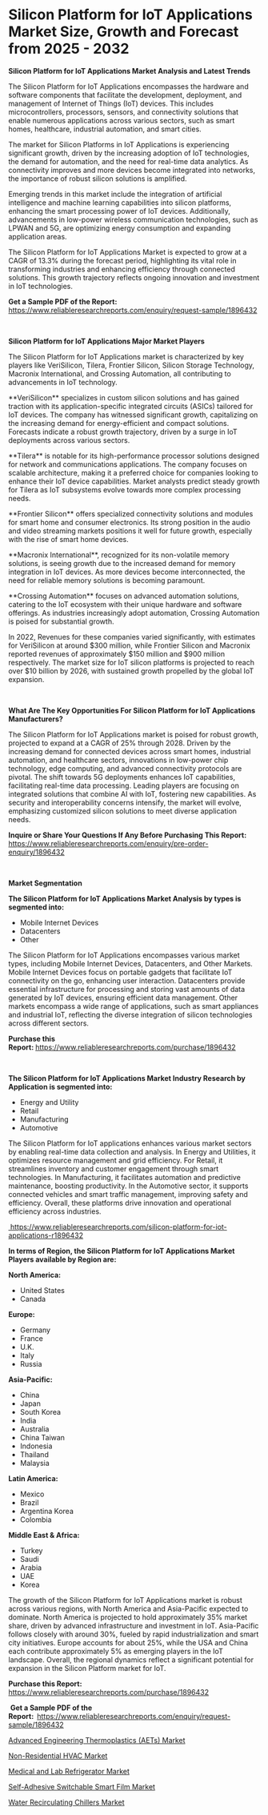<p><h1>Silicon Platform for IoT Applications Market Size, Growth and Forecast from 2025 - 2032</h1></p><p><strong>Silicon Platform for IoT Applications Market Analysis and Latest Trends</strong></p>
<p><p>The Silicon Platform for IoT Applications encompasses the hardware and software components that facilitate the development, deployment, and management of Internet of Things (IoT) devices. This includes microcontrollers, processors, sensors, and connectivity solutions that enable numerous applications across various sectors, such as smart homes, healthcare, industrial automation, and smart cities. </p><p>The market for Silicon Platforms in IoT Applications is experiencing significant growth, driven by the increasing adoption of IoT technologies, the demand for automation, and the need for real-time data analytics. As connectivity improves and more devices become integrated into networks, the importance of robust silicon solutions is amplified.</p><p>Emerging trends in this market include the integration of artificial intelligence and machine learning capabilities into silicon platforms, enhancing the smart processing power of IoT devices. Additionally, advancements in low-power wireless communication technologies, such as LPWAN and 5G, are optimizing energy consumption and expanding application areas. </p><p>The Silicon Platform for IoT Applications Market is expected to grow at a CAGR of 13.3% during the forecast period, highlighting its vital role in transforming industries and enhancing efficiency through connected solutions. This growth trajectory reflects ongoing innovation and investment in IoT technologies.</p></p>
<p><strong>Get a Sample PDF of the Report:&nbsp;</strong> <a href="https://www.reliableresearchreports.com/enquiry/request-sample/1896432?utm_campaign=83&utm_medium=2&utm_source=Github&utm_content=ia&utm_term=13012025&utm_id=silicon-platform-for-iot-applications">https://www.reliableresearchreports.com/enquiry/request-sample/1896432</a></p>
<p>&nbsp;</p>
<p><strong>Silicon Platform for IoT Applications Major Market Players</strong></p>
<p><p>The Silicon Platform for IoT Applications market is characterized by key players like VeriSilicon, Tilera, Frontier Silicon, Silicon Storage Technology, Macronix International, and Crossing Automation, all contributing to advancements in IoT technology.</p><p>**VeriSilicon** specializes in custom silicon solutions and has gained traction with its application-specific integrated circuits (ASICs) tailored for IoT devices. The company has witnessed significant growth, capitalizing on the increasing demand for energy-efficient and compact solutions. Forecasts indicate a robust growth trajectory, driven by a surge in IoT deployments across various sectors.</p><p>**Tilera** is notable for its high-performance processor solutions designed for network and communications applications. The company focuses on scalable architecture, making it a preferred choice for companies looking to enhance their IoT device capabilities. Market analysts predict steady growth for Tilera as IoT subsystems evolve towards more complex processing needs.</p><p>**Frontier Silicon** offers specialized connectivity solutions and modules for smart home and consumer electronics. Its strong position in the audio and video streaming markets positions it well for future growth, especially with the rise of smart home devices.</p><p>**Macronix International**, recognized for its non-volatile memory solutions, is seeing growth due to the increased demand for memory integration in IoT devices. As more devices become interconnected, the need for reliable memory solutions is becoming paramount.</p><p>**Crossing Automation** focuses on advanced automation solutions, catering to the IoT ecosystem with their unique hardware and software offerings. As industries increasingly adopt automation, Crossing Automation is poised for substantial growth.</p><p>In 2022, Revenues for these companies varied significantly, with estimates for VeriSilicon at around $300 million, while Frontier Silicon and Macronix reported revenues of approximately $150 million and $900 million respectively. The market size for IoT silicon platforms is projected to reach over $10 billion by 2026, with sustained growth propelled by the global IoT expansion.</p></p>
<p>&nbsp;</p>
<p><strong>What Are The Key Opportunities For Silicon Platform for IoT Applications Manufacturers?</strong></p>
<p><p>The Silicon Platform for IoT Applications market is poised for robust growth, projected to expand at a CAGR of 25% through 2028. Driven by the increasing demand for connected devices across smart homes, industrial automation, and healthcare sectors, innovations in low-power chip technology, edge computing, and advanced connectivity protocols are pivotal. The shift towards 5G deployments enhances IoT capabilities, facilitating real-time data processing. Leading players are focusing on integrated solutions that combine AI with IoT, fostering new capabilities. As security and interoperability concerns intensify, the market will evolve, emphasizing customized silicon solutions to meet diverse application needs.</p></p>
<p><strong>Inquire or Share Your Questions If Any Before Purchasing This Report:</strong> <a href="https://www.reliableresearchreports.com/enquiry/pre-order-enquiry/1896432?utm_campaign=83&utm_medium=2&utm_source=Github&utm_content=ia&utm_term=13012025&utm_id=silicon-platform-for-iot-applications">https://www.reliableresearchreports.com/enquiry/pre-order-enquiry/1896432</a></p>
<p>&nbsp;</p>
<p><strong>Market Segmentation</strong></p>
<p><strong>The Silicon Platform for IoT Applications Market Analysis by types is segmented into:</strong></p>
<p><ul><li>Mobile Internet Devices</li><li>Datacenters</li><li>Other</li></ul></p>
<p><p>The Silicon Platform for IoT Applications encompasses various market types, including Mobile Internet Devices, Datacenters, and Other Markets. Mobile Internet Devices focus on portable gadgets that facilitate IoT connectivity on the go, enhancing user interaction. Datacenters provide essential infrastructure for processing and storing vast amounts of data generated by IoT devices, ensuring efficient data management. Other markets encompass a wide range of applications, such as smart appliances and industrial IoT, reflecting the diverse integration of silicon technologies across different sectors.</p></p>
<p><strong>Purchase this Report:&nbsp;</strong><a href="https://www.reliableresearchreports.com/purchase/1896432?utm_campaign=83&utm_medium=2&utm_source=Github&utm_content=ia&utm_term=13012025&utm_id=silicon-platform-for-iot-applications">https://www.reliableresearchreports.com/purchase/1896432</a></p>
<p>&nbsp;</p>
<p><strong>The Silicon Platform for IoT Applications Market Industry Research by Application is segmented into:</strong></p>
<p><ul><li>Energy and Utility</li><li>Retail</li><li>Manufacturing</li><li>Automotive</li></ul></p>
<p><p>The Silicon Platform for IoT applications enhances various market sectors by enabling real-time data collection and analysis. In Energy and Utilities, it optimizes resource management and grid efficiency. For Retail, it streamlines inventory and customer engagement through smart technologies. In Manufacturing, it facilitates automation and predictive maintenance, boosting productivity. In the Automotive sector, it supports connected vehicles and smart traffic management, improving safety and efficiency. Overall, these platforms drive innovation and operational efficiency across industries.</p></p>
<p><a href="https://www.reliableresearchreports.com/silicon-platform-for-iot-applications-r1896432?utm_campaign=83&utm_medium=2&utm_source=Github&utm_content=ia&utm_term=13012025&utm_id=silicon-platform-for-iot-applications">&nbsp;https://www.reliableresearchreports.com/silicon-platform-for-iot-applications-r1896432</a></p>
<p><strong>In terms of Region, the Silicon Platform for IoT Applications Market Players available by Region are:</strong></p>
<p>
    <p> <strong> North America: </strong>
        <ul>
            <li>United States</li>
            <li>Canada</li>
        </ul>
        </p> 
    <p> <strong> Europe: </strong>
        <ul>
            <li>Germany</li>
            <li>France</li>
            <li>U.K.</li>
            <li>Italy</li>
            <li>Russia</li>
        </ul>
        </p> 
    <p> <strong> Asia-Pacific: </strong>
        <ul>
            <li>China</li>
            <li>Japan</li>
            <li>South Korea</li>
            <li>India</li>
            <li>Australia</li>
            <li>China Taiwan</li>
            <li>Indonesia</li>
            <li>Thailand</li>
            <li>Malaysia</li>
        </ul>
        </p> 
    <p> <strong> Latin America: </strong>
        <ul>
            <li>Mexico</li>
            <li>Brazil</li>
            <li>Argentina Korea</li>
            <li>Colombia</li>
        </ul>
        </p> 
    <p> <strong> Middle East & Africa: </strong>
        <ul>
            <li>Turkey</li>
            <li>Saudi</li>
            <li>Arabia</li>
            <li>UAE</li>
            <li>Korea</li>
        </ul>
    </p>
    </p>
<p><p>The growth of the Silicon Platform for IoT Applications market is robust across various regions, with North America and Asia-Pacific expected to dominate. North America is projected to hold approximately 35% market share, driven by advanced infrastructure and investment in IoT. Asia-Pacific follows closely with around 30%, fueled by rapid industrialization and smart city initiatives. Europe accounts for about 25%, while the USA and China each contribute approximately 5% as emerging players in the IoT landscape. Overall, the regional dynamics reflect a significant potential for expansion in the Silicon Platform market for IoT.</p></p>
<p><strong>Purchase this Report: </strong><a href="https://www.reliableresearchreports.com/purchase/1896432?utm_campaign=83&utm_medium=2&utm_source=Github&utm_content=ia&utm_term=13012025&utm_id=silicon-platform-for-iot-applications">https://www.reliableresearchreports.com/purchase/1896432</a></p>
<p>&nbsp;<strong>Get a Sample PDF of the Report:&nbsp;&nbsp;</strong><a href="https://www.reliableresearchreports.com/enquiry/request-sample/1896432?utm_campaign=83&utm_medium=2&utm_source=Github&utm_content=ia&utm_term=13012025&utm_id=silicon-platform-for-iot-applications">https://www.reliableresearchreports.com/enquiry/request-sample/1896432</a></p>
<p><strong></strong></p>
<p><p><a href="https://github.com/tasiahtahathorn/Market-Research-Report-List-1/blob/main/advanced-engineering-thermoplastics-aets-market.md?utm_campaign=83&utm_medium=2&utm_source=Github&utm_content=ia&utm_term=13012025&utm_id=silicon-platform-for-iot-applications">Advanced Engineering Thermoplastics (AETs) Market</a></p><p><a href="https://github.com/mharielmesa/Market-Research-Report-List-5/blob/main/non-residential-hvac-market.md?utm_campaign=83&utm_medium=2&utm_source=Github&utm_content=ia&utm_term=13012025&utm_id=silicon-platform-for-iot-applications">Non-Residential HVAC Market</a></p><p><a href="https://github.com/jeastefanowicz7816/Market-Research-Report-List-1/blob/main/medical-and-lab-refrigerator-market.md?utm_campaign=83&utm_medium=2&utm_source=Github&utm_content=ia&utm_term=13012025&utm_id=silicon-platform-for-iot-applications">Medical and Lab Refrigerator Market</a></p><p><a href="https://github.com/tona7vba/Market-Research-Report-List-1/blob/main/self-adhesive-switchable-smart-film-market.md?utm_campaign=83&utm_medium=2&utm_source=Github&utm_content=ia&utm_term=13012025&utm_id=silicon-platform-for-iot-applications">Self-Adhesive Switchable Smart Film Market</a></p><p><a href="https://github.com/tambraunrue691969/Market-Research-Report-List-1/blob/main/water-recirculating-chillers-market.md?utm_campaign=83&utm_medium=2&utm_source=Github&utm_content=ia&utm_term=13012025&utm_id=silicon-platform-for-iot-applications">Water Recirculating Chillers Market</a></p></p>